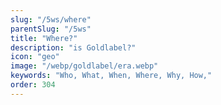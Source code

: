 ```yaml
---
slug: "/5ws/where"
parentSlug: "/5ws"
title: "Where?"
description: "is Goldlabel?"
icon: "geo"
image: "/webp/goldlabel/era.webp"
keywords: "Who, What, When, Where, Why, How,"
order: 304
---
```

